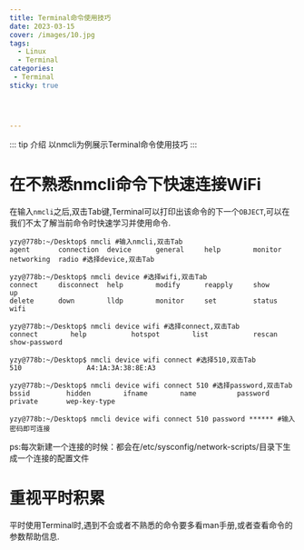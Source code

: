 ```yaml
---
title: Terminal命令使用技巧
date: 2023-03-15
cover: /images/10.jpg
tags:
  - Linux
  - Terminal
categories:
 - Terminal
sticky: true




---
```


::: tip 介绍
以nmcli为例展示Terminal命令使用技巧
:::
<!-- more -->

# 在不熟悉nmcli命令下快速连接WiFi

在输入`nmcli`之后,双击Tab键,Terminal可以打印出该命令的下一个`OBJECT`,可以在我们不太了解当前命令时快速学习并使用命令.

```shell
yzy@778b:~/Desktop$ nmcli #输入nmcli,双击Tab
agent       connection  device      general     help        monitor     networking  radio #选择device,双击Tab

yzy@778b:~/Desktop$ nmcli device #选择wifi,双击Tab
connect     disconnect  help        modify      reapply     show        up          
delete      down        lldp        monitor     set         status      wifi 

yzy@778b:~/Desktop$ nmcli device wifi #选择connect,双击Tab
connect        help           hotspot        list           rescan         show-password  

yzy@778b:~/Desktop$ nmcli device wifi connect #选择510,双击Tab
510                A4:1A:3A:38:8E:A3  

yzy@778b:~/Desktop$ nmcli device wifi connect 510 #选择password,双击Tab
bssid         hidden        ifname        name          password      private       wep-key-type

yzy@778b:~/Desktop$ nmcli device wifi connect 510 password ****** #输入密码即可连接

```

ps:每次新建一个连接的时候：都会在/etc/sysconfig/network-scripts/目录下生成一个连接的配置文件

# 重视平时积累

平时使用Terminal时,遇到不会或者不熟悉的命令要多看man手册,或者查看命令的参数帮助信息.